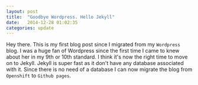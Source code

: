 ```yaml
---
layout: post
title:  "Goodbye Wordpress. Hello Jekyll"
date:   2014-12-28 01:02:35
categories: update
---
```


Hey there. This is my first blog post since I migrated from my `Wordpress` blog. I was a huge fan of Wordpress since the first time I came to knew about her in my 9th or 10th standard. I think it's now the right time to move on to Jekyll.  Jekyll is super fast as it don't have any database associated with it. Since there is no need of a database I can now migrate the blog from `Openshift` to `Github pages`.
